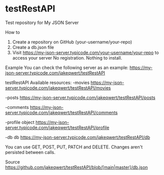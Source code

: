 # testRestAPI
Test repository for My JSON Server

How to
1. Create a repository on GitHub (your-username/your-repo)
2. Create a db.json file
3. Visit https://my-json-server.typicode.com/your-username/your-repo to access your server
No registration. Nothing to install.

Example
You can check the following server as an example:
https://my-json-server.typicode.com/jakeqwert/testRestAPI

testRestAPI
Available resources:
-movies      https://my-json-server.typicode.com/jakeqwert/testRestAPI/movies

-posts       https://my-json-server.typicode.com/jakeqwert/testRestAPI/posts

-comments    https://my-json-server.typicode.com/jakeqwert/testRestAPI/comments

-profile object https://my-json-server.typicode.com/jakeqwert/testRestAPI/profile

-db db       https://my-json-server.typicode.com/jakeqwert/testRestAPI/db

You can use GET, POST, PUT, PATCH and DELETE. Changes aren't persisted between calls.

Source
https://github.com/jakeqwert/testRestAPI/blob/[main|master]/db.json
